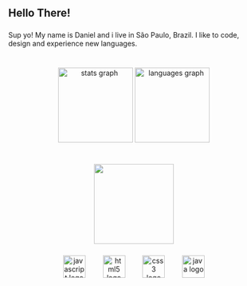 <h2 align="left">Hello There!</h2>

###

<p align="left">Sup yo! My name is Daniel and i live in São Paulo, Brazil. I like to code, design and experience new languages.</p>

###

<br clear="both">

<div align="center">
  <img src="https://github-readme-stats.vercel.app/api?username=danielmacielbenicio&hide_title=false&hide_rank=false&show_icons=true&include_all_commits=true&count_private=true&disable_animations=false&theme=tokyonight&locale=en&hide_border=false" height="150" alt="stats graph"  />
  <img src="https://github-readme-stats.vercel.app/api/top-langs?username=danielmacielbenicio&locale=en&hide_title=false&layout=compact&card_width=320&langs_count=5&theme=tokyonight&hide_border=false" height="150" alt="languages graph"  />
</div>

###
<br clear="both">

  <div align="center">
<img align="center" height="160" src="https://preview.redd.it/cl4fv9a7nk081.jpg?width=725&format=pjpg&auto=webp&s=38ec4b516f60c5b603825c09e70e4b5c45beb776"  />
  </div>

###
<div align="center">
  <img  align="center" src="https://cdn.jsdelivr.net/gh/devicons/devicon/icons/javascript/javascript-original.svg" height="45" alt="javascript logo"  />
  <img  align="center" width="27" />
  <img  align="center" src="https://cdn.jsdelivr.net/gh/devicons/devicon/icons/html5/html5-original.svg" height="45" alt="html5 logo"  />
  <img width="27" />
  <img  align="center" src="https://cdn.jsdelivr.net/gh/devicons/devicon/icons/css3/css3-original.svg" height="45" alt="css3 logo"  />
  <img width="27" />
  <img  align="center" src="https://cdn.jsdelivr.net/gh/devicons/devicon/icons/java/java-original.svg" height="45" alt="java logo"  />
</div>

###

<br clear="both">

###

<br clear="both">

###
